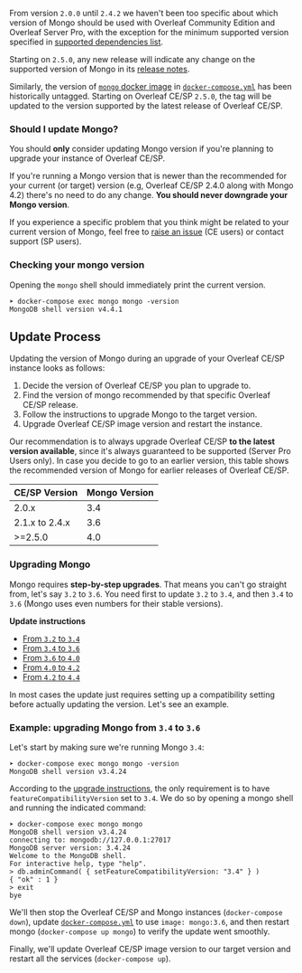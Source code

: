 From version `2.0.0` until `2.4.2` we haven't been too specific about which version of Mongo should be used with Overleaf Community Edition and Overleaf Server Pro, with the exception for the minimum supported version specified in [supported dependencies list](https://github.com/overleaf/overleaf/wiki/Dependencies). 

Starting on `2.5.0`, any new release will indicate any change on the supported version of Mongo in its [release notes](https://github.com/overleaf/overleaf/wiki#release-notes).


Similarly, the version of [`mongo` docker image](https://hub.docker.com/_/mongo) in [`docker-compose.yml`](https://github.com/overleaf/overleaf/blob/master/docker-compose.yml) has been historically untagged. Starting on Overleaf CE/SP `2.5.0`, the tag will be updated to the version supported by the latest release of Overleaf CE/SP.

### Should I update Mongo?

You should **only** consider updating Mongo version if you're planning to upgrade your instance of Overleaf CE/SP. 

If you're running a Mongo version that is newer than the recommended for your current (or target) version (e.g, Overleaf CE/SP 2.4.0 along with Mongo 4.2) there's no need to do any change. **You should never downgrade your Mongo version**.

If you experience a specific problem that you think might be related to your current version of Mongo, feel free to [raise an issue](https://github.com/overleaf/overleaf/issues) (CE users) or contact support (SP users).


### Checking your mongo version

Opening the `mongo` shell should immediately print the current version.

```
➤ docker-compose exec mongo mongo -version
MongoDB shell version v4.4.1
```

## Update Process

Updating the version of Mongo during an upgrade of your Overleaf CE/SP instance looks as follows:

1. Decide the version of Overleaf CE/SP you plan to upgrade to.
1. Find the version of mongo recommended by that specific Overleaf CE/SP release.
1. Follow the instructions to upgrade Mongo to the target version.
1. Upgrade Overleaf CE/SP image version and restart the instance.

Our recommendation is to always upgrade Overleaf CE/SP **to the latest version available**, since it's always guaranteed to be supported (Server Pro Users only). In case you decide to go to an earlier version, this table shows the recommended version of Mongo for earlier releases of Overleaf CE/SP.

| CE/SP Version   | Mongo Version |
| --------------- |---------------| 
| 2.0.x           | 3.4           | 
| 2.1.x  to 2.4.x | 3.6           | 
| >=2.5.0         | 4.0           | 

### Upgrading Mongo

Mongo requires **step-by-step upgrades**. That means you can't go straight from, let's say `3.2` to `3.6`. You need first to update `3.2` to `3.4`, and then `3.4` to `3.6` (Mongo uses even numbers for their stable versions).

**Update instructions**

- [From `3.2` to `3.4`](https://docs.mongodb.com/manual/release-notes/3.4-upgrade-standalone)
- [From `3.4` to `3.6`](https://docs.mongodb.com/manual/release-notes/3.6-upgrade-standalone)
- [From `3.6` to `4.0`](https://docs.mongodb.com/manual/release-notes/4.0-upgrade-standalone)
- [From `4.0` to `4.2`](https://docs.mongodb.com/manual/release-notes/4.2-upgrade-standalone)
- [From `4.2` to `4.4`](https://docs.mongodb.com/manual/release-notes/4.4-upgrade-standalone)

In most cases the update just requires setting up a compatibility setting before actually updating the version. Let's see an example.

### Example: upgrading Mongo from `3.4` to `3.6`

Let's start by making sure we're running Mongo `3.4`: 

```
➤ docker-compose exec mongo mongo -version
MongoDB shell version v3.4.24
```

According to the [upgrade instructions](https://docs.mongodb.com/manual/release-notes/3.6-upgrade-standalone/#upgrade-version-path), the only requirement is to have `featureCompatibilityVersion` set to `3.4`. We do so by opening a mongo shell and running the indicated command:

```
➤ docker-compose exec mongo mongo
MongoDB shell version v3.4.24
connecting to: mongodb://127.0.0.1:27017
MongoDB server version: 3.4.24
Welcome to the MongoDB shell.
For interactive help, type "help".
> db.adminCommand( { setFeatureCompatibilityVersion: "3.4" } )
{ "ok" : 1 }
> exit
bye
```

We'll then stop the Overleaf CE/SP and Mongo instances (`docker-compose down`), update [`docker-compose.yml`](https://github.com/overleaf/overleaf/blob/master/docker-compose.yml) to use `image: mongo:3.6`, and then restart mongo (`docker-compose up mongo`) to verify the update went smoothly.

Finally, we'll update Overleaf CE/SP image version to our target version and restart all the services (`docker-compose up`).